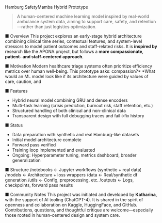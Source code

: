 Hamburg SafetyMamba Hybrid Prototype
> A human-centered machine learning model inspired by real-world ambulance system data,
aiming to support care, safety, and retention—rather than just logistics optimization.

■ Overview
This project explores an early-stage hybrid architecture combining clinical time series, contextual
features, and system-level stressors to model patient outcomes and staff-related risks. It is
**inspired by** research like the APONA project, but follows a **more compassionate, patient- and
staff-centered approach**.

■ Motivation
Modern healthcare triage systems often prioritize efficiency metrics over human well-being. This
prototype asks:
compassion?*
*What would an ML model look like if its architecture were guided by values of care, caution, and

■ Features
- Hybrid neural model combining GRU and dense encoders
- Multi-task learning (crisis prediction, burnout risk, staff retention, etc.)
- Structured handling of both clinical and non-clinical data
- Transparent design with full debugging traces and fail→fix history

■ Status
- Data preparation with synthetic and real Hamburg-like datasets
- Initial model architecture complete
- Forward pass verified
- Training loop implemented and evaluated
- Ongoing: Hyperparameter tuning, metrics dashboard, broader generalization

■ Structure
/notebooks ← Jupyter workflows (synthetic + real data)
/models ← Architecture + loss wrappers
/data ← Real/synthetic df generation
/utils ← Config, preprocessing, etc.
/outputs ← Logs, checkpoints, forward pass results

■ Community Notes
This project was initiated and developed by **Katharina**, with the support of AI tooling
(ChatGPT-4). It is shared in the spirit of openness and collaboration on Kaggle, HuggingFace, and
GitHub.
Contributions, questions, and thoughtful critique are welcome—especially those rooted in
human-centered design and system care.
